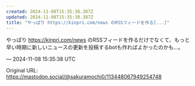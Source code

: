 ```yaml
---
created: 2024-11-08T15:35:38.387Z
updated: 2024-11-08T15:35:38.387Z
title: "やっぱり https://kinpri.com/news のRSSフィードを作る[...]"
---
```


<p>やっぱり <a href="https://kinpri.com/news" target="_blank" rel="nofollow noopener" translate="no"><span class="invisible">https://</span><span class="">kinpri.com/news</span><span class="invisible"></span></a> のRSSフィードを作るだけでなくて、もっと早い時期に新しいニュースの更新を投稿するbotも作ればよかったのかも…。</p>

&mdash; 2024-11-08 15:35:38 UTC

Original URL: https://mastodon.social/@sakuramochi0/113448067949254748
